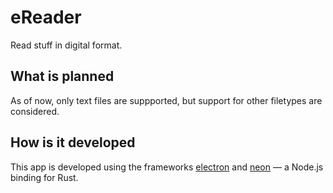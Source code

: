 # eReader

Read stuff in digital format.


## What is planned

As of now, only text files are suppported, but support for other filetypes are considered.


## How is it developed

This app is developed using the frameworks [electron](https://www.electronjs.org/) and [neon](https://neon-bindings.com/) &mdash; a Node.js binding for Rust.


